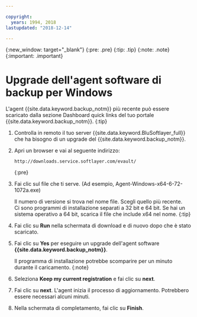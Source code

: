 ```yaml
---

copyright:
  years: 1994, 2018
lastupdated: "2018-12-14"

---
```

{:new_window: target="_blank"}
{:pre: .pre}
{:tip: .tip}
{:note: .note}
{:important: .important}

# Upgrade dell'agent software di backup per Windows

L'agent {{site.data.keyword.backup_notm}} più recente può essere scaricato dalla sezione Dashboard quick links del tuo portale {{site.data.keyword.backup_notm}}.
{:tip}

1. Controlla in remoto il tuo server {{site.data.keyword.BluSoftlayer_full}} che ha bisogno di un upgrade del {{site.data.keyword.backup_notm}}.
2. Apri un browser e vai al seguente indirizzo:
   ```
   http://downloads.service.softlayer.com/evault/
   ```
   {:pre}
3. Fai clic sul file che ti serve. (Ad esempio, Agent-Windows-x64-6-72-1072a.exe)

   Il numero di versione si trova nel nome file. Scegli quello più recente. <br/>Ci sono programmi di installazione separati a 32 bit e 64 bit. Se hai un sistema operativo a 64 bit, scarica il file che include x64 nel nome.
   {:tip}
4. Fai clic su **Run** nella schermata di download e di nuovo dopo che è stato scaricato.
5. Fai clic su **Yes** per eseguire un upgrade dell'agent software **{{site.data.keyword.backup_notm}}**.

   Il programma di installazione potrebbe scomparire per un minuto durante il caricamento.
   {:note}
6. Seleziona **Keep my current registration** e fai clic su **next**.
7. Fai clic su **next**. L'agent inizia il processo di aggiornamento. Potrebbero essere necessari alcuni minuti.
8. Nella schermata di completamento, fai clic su **Finish**.
